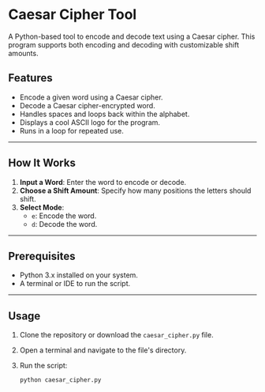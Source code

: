 # Caesar Cipher Tool

A Python-based tool to encode and decode text using a Caesar cipher. This program supports both encoding and decoding with customizable shift amounts.

## Features

- Encode a given word using a Caesar cipher.
- Decode a Caesar cipher-encrypted word.
- Handles spaces and loops back within the alphabet.
- Displays a cool ASCII logo for the program.
- Runs in a loop for repeated use.

---

## How It Works

1. **Input a Word**: Enter the word to encode or decode.
2. **Choose a Shift Amount**: Specify how many positions the letters should shift.
3. **Select Mode**:
   - `e`: Encode the word.
   - `d`: Decode the word.
---

## Prerequisites

- Python 3.x installed on your system.
- A terminal or IDE to run the script.

---

## Usage

1. Clone the repository or download the `caesar_cipher.py` file.
2. Open a terminal and navigate to the file's directory.
3. Run the script:

   ```bash
   python caesar_cipher.py
